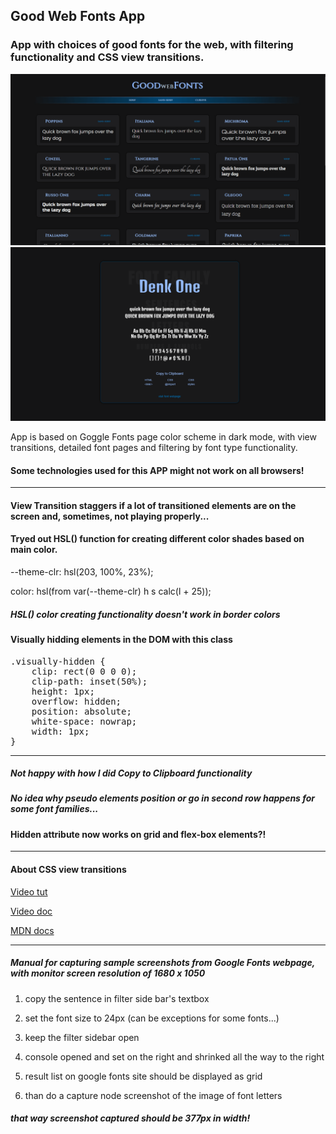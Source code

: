 ## Good Web Fonts App

### App with choices of good fonts for the web, with filtering functionality and CSS view transitions.

![Main page](screenshot-1.png)
![Font page](screenshot-2.png)

App is based on Goggle Fonts page color scheme in dark mode, with view transitions, detailed font pages and filtering by font type functionality.

#### Some technologies used for this APP might not work on all browsers!
____

#### View Transition staggers if a lot of transitioned elements are on the screen and, sometimes, not playing properly...

#### Tryed out HSL() function for creating different color shades based on main color.
--theme-clr: hsl(203, 100%, 23%);

color: hsl(from var(--theme-clr) h s calc(l + 25));
##### HSL() color creating functionality doesn't work in border colors


#### Visually hidding elements in the DOM with this class
<pre>.visually-hidden {
    clip: rect(0 0 0 0);
    clip-path: inset(50%);
    height: 1px;
    overflow: hidden;
    position: absolute;
    white-space: nowrap;
    width: 1px;
}
</pre>

---

##### Not happy with how I did Copy to Clipboard functionality

##### No idea why pseudo elements position or go in second row happens for some font families...

#### Hidden attribute now works on grid and flex-box elements?!

---

#### About CSS view transitions

[Video tut](https://www.youtube.com/watch?v=quvE1uu1f_I)

[Video doc](https://www.youtube.com/watch?v=DtErR1UUyiU)

[MDN docs](https://developer.mozilla.org/en-US/docs/Web/CSS/::view-transition-group)

___

##### Manual for capturing sample screenshots from Google Fonts webpage, with monitor screen resolution of 1680 x 1050

1. copy the sentence in filter side bar's textbox

2. set the font size to 24px (can be exceptions for some fonts...)

3. keep the filter sidebar open

4. console opened and set on the right and shrinked all the way to the right

5. result list on google fonts site should be displayed as grid

6. than do a capture node screenshot of the image of font letters

##### that way screenshot captured should be 377px in width!